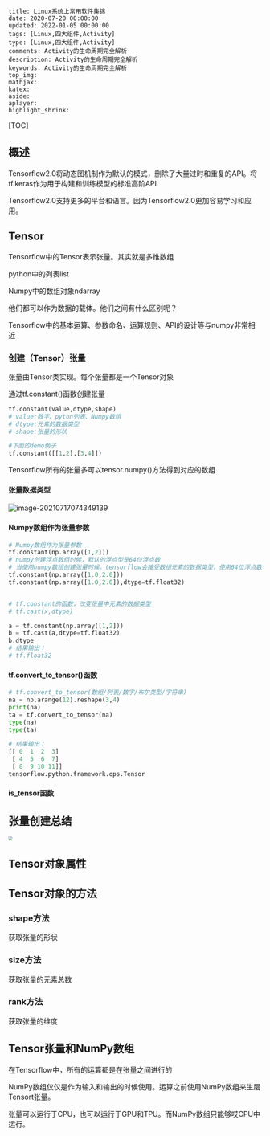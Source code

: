 ```
title: Linux系统上常用软件集锦
date: 2020-07-20 00:00:00
updated: 2022-01-05 00:00:00
tags: [Linux,四大组件,Activity]
type: [Linux,四大组件,Activity]
comments: Activity的生命周期完全解析
description: Activity的生命周期完全解析
keywords: Activity的生命周期完全解析
top_img:
mathjax:
katex:
aside:
aplayer:
highlight_shrink:
```

[TOC]



## 概述

Tensorflow2.0将动态图机制作为默认的模式，删除了大量过时和重复的API。将tf.keras作为用于构建和训练模型的标准高阶API

Tensorflow2.0支持更多的平台和语言。因为Tensorflow2.0更加容易学习和应用。





## Tensor

Tensorflow中的Tensor表示张量。其实就是多维数组

python中的列表list

Numpy中的数组对象ndarray

他们都可以作为数据的载体。他们之间有什么区别呢？



Tensorflow中的基本运算、参数命名、运算规则、API的设计等与numpy非常相近



### 创建（Tensor）张量

张量由Tensor类实现。每个张量都是一个Tensor对象

通过tf.constant()函数创建张量

```python
tf.constant(value,dtype,shape)
# value:数字、pyton列表、Numpy数组
# dtype:元素的数据类型
# shape:张量的形状

#下面的demo例子
tf.constant([[1,2],[3,4]])
```

 

Tensorflow所有的张量多可以tensor.numpy()方法得到对应的数组

#### 张量数据类型

![image-20210717074349139](https://gitee.com/frewen1225/ImageUploader/raw/master/img/20210717074404.png)

#### Numpy数组作为张量参数

```python
# Numpy数组作为张量参数
tf.constant(np.array([1,2]))
# numpy创建浮点数组时候，默认的浮点型是64位浮点数
# 当使用numpy数组创建张量时候。tensorflow会接受数组元素的数据类型，使用64位浮点数保存数据
tf.constant(np.array([1.0,2.0]))
tf.constant(np.array([1.0,2.0]),dtype=tf.float32)
```

 

```python

# tf.constant的函数，改变张量中元素的数据类型
# tf.cast(x,dtype)

a = tf.constant(np.array([1,2]))
b = tf.cast(a,dtype=tf.float32)
b.dtype
# 结果输出：
# tf.float32
```

#### tf.convert_to_tensor()函数

```python
# tf.convert_to_tensor(数组/列表/数字/布尔类型/字符串)
na = np.arange(12).reshape(3,4)
print(na)
ta = tf.convert_to_tensor(na)
type(na)
type(ta)

# 结果输出：
[[ 0  1  2  3]
 [ 4  5  6  7]
 [ 8  9 10 11]]
tensorflow.python.framework.ops.Tensor
```

#### is_tensor函数



## 张量创建总结

<img src="https://gitee.com/frewen1225/ImageUploader/raw/master/img/20210718222327.png" style="zoom:50%;" />



## Tensor对象属性

 



## Tensor对象的方法

### shape方法

获取张量的形状

### size方法

获取张量的元素总数

### rank方法

获取张量的维度



## Tensor张量和NumPy数组

在Tensorflow中，所有的运算都是在张量之间进行的

NumPy数组仅仅是作为输入和输出的时候使用。运算之前使用NumPy数组来生层Tensort张量。

张量可以运行于CPU，也可以运行于GPU和TPU。而NumPy数组只能够哎CPU中运行。









